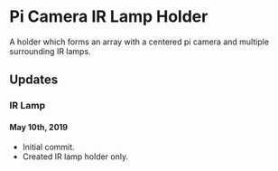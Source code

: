 # Pi Camera IR Lamp Holder

A holder which forms an array with a centered pi camera and multiple surrounding IR lamps.

## Updates

### IR Lamp

#### May 10th, 2019
* Initial commit.
* Created IR lamp holder only.
